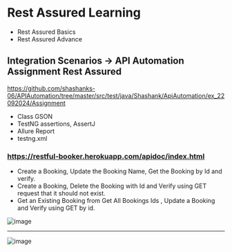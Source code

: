 # Rest Assured Learning

- Rest Assured Basics
- Rest Assured Advance

## Integration Scenarios  →  API Automation Assignment Rest Assured
https://github.com/shashanks-06/APIAutomation/tree/master/src/test/java/Shashank/ApiAutomation/ex_22092024/Assignment

- Class GSON
- TestNG assertions, AssertJ
- Allure Report
- testng.xml

### https://restful-booker.herokuapp.com/apidoc/index.html

- Create a Booking, Update the Booking Name, Get the Booking by Id and verify.
- Create a Booking, Delete the Booking with Id and Verify using GET request that it should not exist.
- Get an Existing Booking from Get All Bookings Ids , Update a Booking and Verify using GET by id.

![image](https://github.com/user-attachments/assets/dd2f25cf-7f7a-424a-8e5c-e969dc85be10)

-----------------------------------------------------------------------------------------------------------------------------------------------------------------------------------------------------------------------

![image](https://github.com/user-attachments/assets/507ae90c-1b0a-42c1-a316-f31b2e5a098e)
